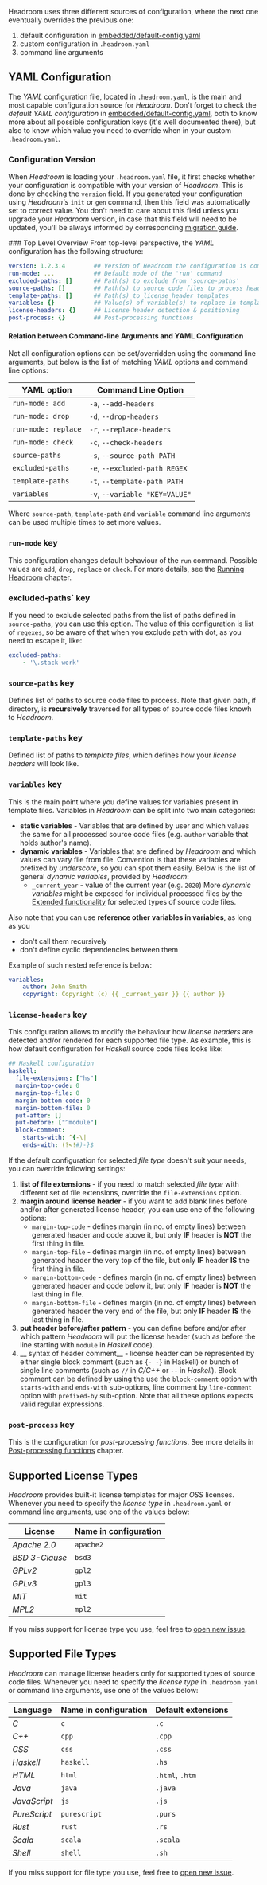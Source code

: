 Headroom uses three different sources of configuration, where the next one eventually overrides the previous one:

1. default configuration in [embedded/default-config.yaml][file:embedded/default-config.yaml]
1. custom configuration in `.headroom.yaml`
1. command line arguments

## YAML Configuration
The _YAML_ configuration file, located in `.headroom.yaml`, is the main and most capable configuration source for _Headroom_. Don't forget to check the _default YAML configuration_ in [embedded/default-config.yaml][file:embedded/default-config.yaml], both to know more about all possible configuration keys (it's well documented there), but also to know which value you need to override when in your custom `.headroom.yaml`.

### Configuration Version
When _Headroom_ is loading your `.headroom.yaml` file, it first checks whether your configuration is compatible with your version of _Headroom_. This is done by checking the `version` field. If you generated your configuration using _Headroom's_ `init` or `gen` command, then this field was automatically set to correct value. You don't need to care about this field unless you upgrade your _Headroom_ version, in case that this field will need to be updated, you'll be always informed by corresponding [migration guide][doc:migration-guide].

### Top Level Overview
From top-level perspective, the _YAML_ configuration has the following structure:

```yaml
version: 1.2.3.4        ## Version of Headroom the configuration is compatible with
run-mode: ...           ## Default mode of the 'run' command
excluded-paths: []      ## Path(s) to exclude from 'source-paths'
source-paths: []        ## Path(s) to source code files to process headers in
template-paths: []      ## Path(s) to license header templates
variables: {}           ## Value(s) of variable(s) to replace in template(s)
license-headers: {}     ## License header detection & positioning
post-process: {}        ## Post-processing functions
```

#### Relation between Command-line Arguments and YAML Configuration
Not all configuration options can be set/overridden using the command line arguments, but below is the list of matching _YAML_ options and command line options:

| YAML option         | Command Line Option            |		
|---------------------|--------------------------------|		
| `run-mode: add`     | `-a`, `--add-headers`          |		
| `run-mode: drop`    | `-d`, `--drop-headers`         |		
| `run-mode: replace` | `-r`, `--replace-headers`      |	
| `run-mode: check`   | `-c`, `--check-headers`        |		
| `source-paths`      | `-s`, `--source-path PATH`     |	
| `excluded-paths`    | `-e`, `--excluded-path REGEX`  |	
| `template-paths`    | `-t`, `--template-path PATH`   |
| `variables`         | `-v`, `--variable "KEY=VALUE"` |

Where `source-path`, `template-path` and `variable` command line arguments can be used multiple times to set more values.

### `run-mode` key
This configuration changes default behaviour of the `run` command. Possible values are `add`, `drop`, `replace` or `check`. For more details, see the [Running Headroom][doc:running-headroom#run-command] chapter.

### excluded-paths` key
If you need to exclude selected paths from the list of paths defined in `source-paths`, you can use this option. The value of this configuration is list of `regexes`, so be aware of that when you exclude path with dot, as you need to escape it, like:

```yaml
excluded-paths:
    - '\.stack-work'
```

### `source-paths` key
Defines list of paths to source code files to process. Note that given path, if directory, is __recursively__ traversed for all types of source code files knowh to _Headroom_.

### `template-paths` key
Defined list of paths to _template files_, which defines how your _license headers_ will look like.

### `variables` key
This is the main point where you define values for variables present in template files. Variables in _Headroom_ can be split into two main categories:

- __static variables__ - Variables that are defined by user and which values the same for all processed source code files (e.g. `author` variable that holds author's name).
- __dynamic variables__ - Variables that are defined by _Headroom_ and which values can vary file from file. Convention is that these variables are prefixed by _underscore_, so you can spot them easily. Below is the list of general _dynamic variables_, provided by _Headroom_:
    - `_current_year` - value of the current year (e.g. `2020`)
More _dynamic variables_ might be exposed for individual processed files by the [Extended functionality][doc:extended-functionality] for selected types of source code files.

Also note that you can use __reference other variables in variables__, as long as you
- don't call them recursively
- don't define cyclic dependencies between them

Example of such nested reference is below:

```yaml
variables:
    author: John Smith
    copyright: Copyright (c) {{ _current_year }} {{ author }}
```

### `license-headers` key
This configuration allows to modify the behaviour how _license headers_ are detected and/or rendered for each supported file type. As example, this is how default configuration for _Haskell_ source code files looks like:

```yaml
## Haskell configuration
haskell:
  file-extensions: ["hs"]
  margin-top-code: 0
  margin-top-file: 0
  margin-bottom-code: 0
  margin-bottom-file: 0
  put-after: []
  put-before: ["^module"]
  block-comment:
    starts-with: ^{-\|
    ends-with: (?<!#)-}$
```

If the default configuration for selected _file type_ doesn't suit your needs, you can override following settings:

1. __list of file extensions__ - if you need to match selected _file type_ with different set of file extensions, override the `file-extensions` option.
1. __margin around license header__ - if you want to add blank lines before and/or after generated license header, you can use one of the following options:
    - `margin-top-code` - defines margin (in no. of empty lines) between generated header and code above it, but only **IF** header is **NOT** the first thing in file.
    - `margin-top-file` - defines margin (in no. of empty lines) between generated header the very top of the file, but only **IF** header **IS** the first thing in file.
    - `margin-bottom-code` - defines margin (in no. of empty lines) between generated header and code below it, but only **IF** header is **NOT** the last thing in file.
    - `margin-bottom-file` - defines margin (in no. of empty lines) between generated header the very end of the file, but only **IF** header **IS** the last thing in file.
1. __put header before/after pattern__ - you can define before and/or after which pattern _Headroom_ will put the license header (such as before the line starting with `module` in _Haskell_ code).
1. __ syntax of header comment__ - license header can be represented by either single block comment (such as `{- -}` in Haskell) or bunch of single line comments (such as `//` in _C/C++_ or `--` in _Haskell_). Block comment can be defined by using the use the `block-comment` option with `starts-with` and `ends-with` sub-options, line comment by `line-comment` option with `prefixed-by` sub-option. Note that all these options expects valid regular expressions.

### `post-process` key
This is the configuration for _post-processing functions_. See more details in [Post-processing functions][doc:post-processing] chapter.

## Supported License Types
_Headroom_ provides built-it license templates for major _OSS_ licenses. Whenever you need to specify the _license type_ in `.headroom.yaml` or command line arguments, use one of the values below:

| License        | Name in configuration |
|----------------|-----------------------|
| _Apache 2.0_   | `apache2`             |
| _BSD 3-Clause_ | `bsd3`                |
| _GPLv2_        | `gpl2`                |
| _GPLv3_        | `gpl3`                |
| _MIT_          | `mit`                 |
| _MPL2_         | `mpl2`                |

If you miss support for license type you use, feel free to [open new issue][meta:new-issue].

## Supported File Types
_Headroom_ can manage license headers only for supported types of source code files. Whenever you need to specify the _license type_ in `.headroom.yaml` or command line arguments, use one of the values below:

| Language     | Name in configuration | Default extensions |
|--------------|-----------------------|--------------------|
| _C_          | `c`                   | `.c`               |
| _C++_        | `cpp`                 | `.cpp`             |
| _CSS_        | `css`                 | `.css`             |
| _Haskell_    | `haskell`             | `.hs`              |
| _HTML_       | `html`                | `.html`, `.htm`    |
| _Java_       | `java`                | `.java`            |
| _JavaScript_ | `js`                  | `.js`              |
| _PureScript_ | `purescript`          | `.purs`            |
| _Rust_       | `rust`                | `.rs`              |
| _Scala_      | `scala`               | `.scala`           |
| _Shell_      | `shell`               | `.sh`              |

If you miss support for file type you use, feel free to [open new issue][meta:new-issue].


[doc:extended-functionality]: extended-functionality.md
[doc:migration-guide]: ../migration-guide.md
[doc:running-headroom#run-command]: running-headroom.md#run-command
[doc:post-processing]: post-processing.md
[file:embedded/default-config.yaml]: https://github.com/vaclavsvejcar/headroom/blob/master/embedded/default-config.yaml
[meta:new-issue]: https://github.com/vaclavsvejcar/headroom/issues/new
